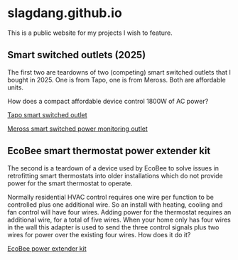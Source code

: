 # slagdang.github.io

This is a public website for my projects I wish to feature.

## Smart switched outlets (2025)

The first two are teardowns of two (competing) smart switched outlets that I bought
in 2025. One is from Tapo, one is from Meross. Both are affordable units.

How does a compact affordable device control 1800W of AC power?

[Tapo smart switched outlet](https://github.com/slagdang/smart-outlet-t-reverse)

[Meross smart switched power monitoring outlet](https://github.com/slagdang/rev-m-smart-switch)

## EcoBee smart thermostat power extender kit

The second is a teardown of a device used by EcoBee to solve issues in retrofitting
smart thermostats into older installations which do not provide power for the
smart thermostat to operate.

Normally residential HVAC control requires one wire per function to be controlled
plus one additional wire. So an install with heating, cooling and fan control will
have four wires. Adding power for the thermostat requires an additional wire, for a
total of five wires. When your home only has four wires in the wall this adapter
is used to send the three control signals plus two wires for power over the existing
four wires. How does it do it?

[EcoBee power extender kit](https://github.com/slagdang/reverse_ecobeemux_175-00011-revD)
